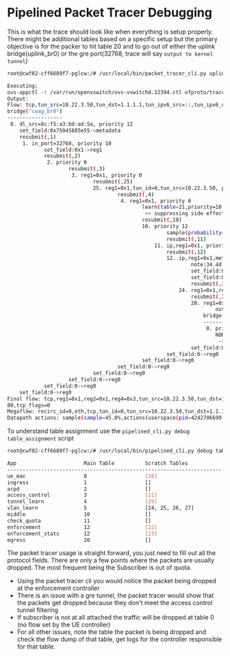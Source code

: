 # Pipelined Packet Tracer Debugging

This is what the trace should look like when everything is setup properly. There might be additional tables based on a specific setup but the primary objective is for the packer to hit table 20 and to go out of either the uplink bridge(uplink_br0) or the gre port(32768, trace will say `output to kernel tunnel`)

```bash
root@cwf02-cff6689f7-pglcw:/# /usr/local/bin/packet_tracer_cli.py uplink  10.22.3.50 1.1.1.1 0 8c:f5:a3:bd:ad:5a 1.1.1.1 8c:f5:a3:bd:ad:ff tcp

Executing:
ovs-appctl -t /var/run/openvswitch/ovs-vswitchd.12394.ctl ofproto/trace cwag_br0 tcp,in_port=32768,tun_src=10.22.3.50,tun_dst=1.1.1.1,tun_id=0,dl_src=8c:f5:a3:bd:ad:5a,dl_dst=8c:f5:a3:bd:ad:ff,ip_src=1.1.1.1,ip_dst=104.28.26.94,tcp_src=3372,tcp_dst=80
Output:
Flow: tcp,tun_src=10.22.3.50,tun_dst=1.1.1.1,tun_ipv6_src=::,tun_ipv6_dst=::,tun_gbp_id=0,tun_gbp_flags=0,tun_tos=0,tun_ttl=0,tun_erspan_ver=0,tun_flags=0,in_port=32768,vlan_tci=0x0000,dl_src=8c:f5:a3:bd:ad:5a,dl_dst=8c:f5:a3:bd:ad:ff,nw_src=1.1.1.1,nw_dst=104.28.26.94,nw_tos=0,nw_ecn=0,nw_ttl=0,tp_src=3372,tp_dst=80,tcp_flags=0
bridge("cwag_br0")
------------------
 0. dl_src=8c:f5:a3:bd:ad:5a, priority 12
    set_field:0x75945885e55->metadata
    resubmit(,1)
     1. in_port=32768, priority 10
            set_field:0x1->reg1
            resubmit(,2)
             2. priority 0
                    resubmit(,3)
                     3. reg1=0x1, priority 0
                            resubmit(,25)
                            25. reg1=0x1,tun_id=0,tun_src=10.22.3.50, priority 10
                                    resubmit(,4)
                                     4. reg1=0x1, priority 0
                                            learn(table=21,priority=10,NXM_OF_ETH_DST[]=NXM_OF_ETH_SRC[],reg1=0x10,load:NXM_NX_TUN_ID[0..31]->NXM_NX_TUN_ID[0..31],load:NXM_NX_TUN_IPV4_SRC[]->NXM_NX_TUN_IPV4_DST[],load:NXM_NX_TUN_IPV4_DST[]->NXM_NX_TUN_IPV4_SRC[])
                                             >> suppressing side effects, so learn action ignored
                                            resubmit(,10)
                                            10. priority 12
                                                    sample(probability=30000,collector_set_id=3,obs_domain_id=1,obs_point_id=1,apn_mac_addr=0a:00:27:00:00:05,msisdn=magmaIsTheBest,apn_name=big_tower123,sampling_port=32768)
                                                    resubmit(,11)
                                                11. ip,reg1=0x1, priority 0
                                                    resubmit(,12)
                                                    12. ip,reg1=0x1,metadata=0x75945885e55, priority 65395, cookie 0x1
                                                            note:34.4d.42.5f.31.44.61.79.00.00.00.00.00.00
                                                            set_field:0x1->reg2
                                                            set_field:0x3->reg4
                                                            resubmit(,24)
                                                        24. reg1=0x1,reg2=0x1,reg4=0x3,metadata=0x75945885e55, priority 10, cookie 0x1
                                                            resubmit(,20)
                                                            20. reg1=0x1, priority 0
                                                                    output:1
                                                                bridge("uplink_br0")
                                                                --------------------
                                                                 0. priority 0
                                                                    NORMAL
                                                                     -> no learned MAC for destination, flooding
                                                            set_field:0->reg0
                                                    set_field:0->reg0
                                            set_field:0->reg0
                                    set_field:0->reg0
                            set_field:0->reg0
                    set_field:0->reg0
            set_field:0->reg0
    set_field:0->reg0
Final flow: tcp,reg1=0x1,reg2=0x1,reg4=0x3,tun_src=10.22.3.50,tun_dst=1.1.1.1,tun_ipv6_src=::,tun_ipv6_dst=::,tun_gbp_id=0,tun_gbp_flags=0,tun_tos=0,tun_ttl=0,tun_erspan_ver=0,tun_flags=0,metadata=0x75945885e55,in_port=32768,vlan_tci=0x0000,dl_src=8c:f5:a3:bd:ad:5a,dl_dst=8c:f5:a3:bd:ad:ff,nw_src=1.1.1.1,nw_dst=104.28.26.94,nw_tos=0,nw_ecn=0,nw_ttl=0,tp_src=3372,tp_dst=
80,tcp_flags=0
Megaflow: recirc_id=0,eth,tcp,tun_id=0,tun_src=10.22.3.50,tun_dst=1.1.1.1,tun_tos=0,tun_flags=-df-csum-key,in_port=32768,vlan_tci=0x0000/0x1fff,dl_src=8c:f5:a3:bd:ad:5a,dl_dst=8c:f5:a3:bd:ad:ff,nw_src=0.0.0.0/2,nw_dst=104.24.0.0/13,nw_frag=no,tp_dst=0x40/0xffc0
Datapath actions: sample(sample=45.8%,actions(userspace(pid=4242786699,flow_sample(probability=30000,collector_set_id=3,obs_domain_id=1,obs_point_id=1,output_port=4294967295)))),5,3
```

To understand table assignment use the `pipelined_cli.py debug table_assignment` script

```bash
root@cwf02-cff6689f7-pglcw:/# /usr/local/bin/pipelined_cli.py debug table_assignment

App                      Main Table          Scratch Tables
----------------------------------------------------------------------
ue_mac                   0                   [28]
ingress                  1                   []
arpd                     2                   []
access_control           3                   [21]
tunnel_learn             4                   [29]
vlan_learn               5                   [24, 25, 26, 27]
middle                   10                  []
check_quota              11                  []
enforcement              12                  [22]
enforcement_stats        12                  [23]
egress                   20                  []
```

The packet tracer usage is straight forward, you just need to fill out all the protocol fields. There are only a few points where the packets are usually dropped. The most frequent being the Subscriber is out of quota.

- Using the packet tracer cli you would notice the packet being dropped at the enforcement controller
- There is an issue with a gre tunnel, the packet tracer would show that the packets get dropped because they don't meet the access control tunnel filtering
- If subscriber is not at all attached the traffic will be dropped at table 0 (no flow set by the UE controller)
- For all other issues, note the table the packet is being dropped and check the flow dump of that table, get logs for the controller responsible for that table.
